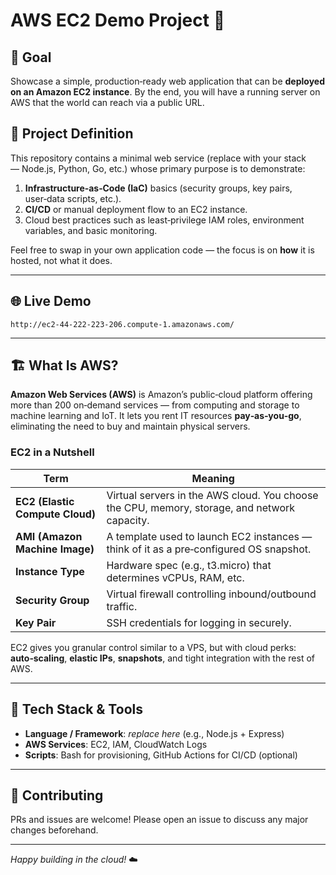 # AWS EC2 Demo Project 🚀

## 🎯 Goal

Showcase a simple, production‑ready web application that can be **deployed on an Amazon EC2 instance**.  By the end, you will have a running server on AWS that the world can reach via a public URL.

## 📖 Project Definition

This repository contains a minimal web service (replace with your stack — Node.js, Python, Go, etc.) whose primary purpose is to demonstrate:

1. **Infrastructure‑as‑Code (IaC)** basics (security groups, key pairs, user‑data scripts, etc.).
2. **CI/CD** or manual deployment flow to an EC2 instance.
3. Cloud best practices such as least‑privilege IAM roles, environment variables, and basic monitoring.

Feel free to swap in your own application code — the focus is on **how** it is hosted, not what it does.

---

## 🌐 Live Demo

```text
http://ec2-44-222-223-206.compute-1.amazonaws.com/
```

---

## 🏗️ What Is AWS?

**Amazon Web Services (AWS)** is Amazon’s public‑cloud platform offering more than 200 on‑demand services — from computing and storage to machine learning and IoT.  It lets you rent IT resources **pay‑as‑you‑go**, eliminating the need to buy and maintain physical servers.

### EC2 in a Nutshell

| Term                            | Meaning                                                                                      |
| ------------------------------- | -------------------------------------------------------------------------------------------- |
| **EC2 (Elastic Compute Cloud)** | Virtual servers in the AWS cloud. You choose the CPU, memory, storage, and network capacity. |
| **AMI (Amazon Machine Image)**  | A template used to launch EC2 instances — think of it as a pre‑configured OS snapshot.       |
| **Instance Type**               | Hardware spec (e.g., t3.micro) that determines vCPUs, RAM, etc.                              |
| **Security Group**              | Virtual firewall controlling inbound/outbound traffic.                                       |
| **Key Pair**                    | SSH credentials for logging in securely.                                                     |

EC2 gives you granular control similar to a VPS, but with cloud perks: **auto‑scaling**, **elastic IPs**, **snapshots**, and tight integration with the rest of AWS.

---

## 🧰 Tech Stack & Tools

* **Language / Framework**: *replace here* (e.g., Node.js + Express)
* **AWS Services**: EC2, IAM, CloudWatch Logs
* **Scripts**: Bash for provisioning, GitHub Actions for CI/CD (optional)

---

## 🤝 Contributing

PRs and issues are welcome!  Please open an issue to discuss any major changes beforehand.

---

*Happy building in the cloud!* ☁️

